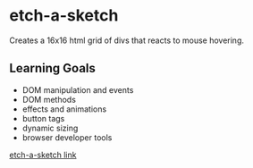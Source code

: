 # etch-a-sketch
Creates a 16x16 html grid of divs that reacts to mouse hovering.
## Learning Goals
 - DOM manipulation and events
 - DOM methods
 - effects and animations
 - button tags
 - dynamic sizing
 - browser developer tools
 
 [etch-a-sketch link](https://lyseri.github.io/etch-a-sketch/)
